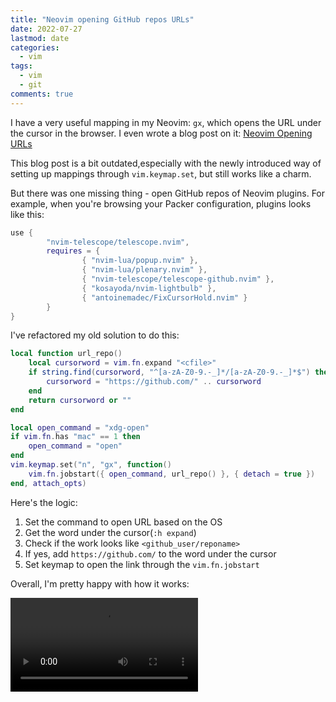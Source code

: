 ```yaml
---
title: "Neovim opening GitHub repos URLs"
date: 2022-07-27
lastmod: date
categories:
  - vim
tags:
  - vim
  - git
comments: true
---
```


I have a very useful mapping in my Neovim: `gx`, which opens the URL under the
cursor in the browser. I even wrote a blog post on it: [Neovim Opening URLs](https://sbulav.github.io/vim/neovim-opening-urls/)

This blog post is a bit outdated,especially with the newly introduced way of
setting up mappings through `vim.keymap.set`, but still works like a charm.

But there was one missing thing - open GitHub repos of Neovim plugins. For
example, when you're browsing your Packer configuration, plugins looks like
this:

```lua
use {
		"nvim-telescope/telescope.nvim",
		requires = {
				{ "nvim-lua/popup.nvim" },
				{ "nvim-lua/plenary.nvim" },
				{ "nvim-telescope/telescope-github.nvim" },
				{ "kosayoda/nvim-lightbulb" },
				{ "antoinemadec/FixCursorHold.nvim" }
		}
}
```

I've refactored my old solution to do this:
```lua
local function url_repo()
    local cursorword = vim.fn.expand "<cfile>"
    if string.find(cursorword, "^[a-zA-Z0-9.-_]*/[a-zA-Z0-9.-_]*$") then
        cursorword = "https://github.com/" .. cursorword
    end
    return cursorword or ""
end

local open_command = "xdg-open"
if vim.fn.has "mac" == 1 then
    open_command = "open"
end
vim.keymap.set("n", "gx", function()
    vim.fn.jobstart({ open_command, url_repo() }, { detach = true })
end, attach_opts)
```

Here's the logic:
1. Set the command to open URL based on the OS
2. Get the word under the cursor(`:h expand`)
3. Check if the work looks like `<github_user/reponame>`
4. If yes, add `https://github.com/` to the word under the cursor
5. Set keymap to open the link through the `vim.fn.jobstart`

Overall, I'm pretty happy with how it works:

<video src="https://user-images.githubusercontent.com/28604639/181198693-f62fd6a2-b85f-4662-a89d-a0249f367948.mov" controls="controls" style="max-width: 730px;">
</video>


